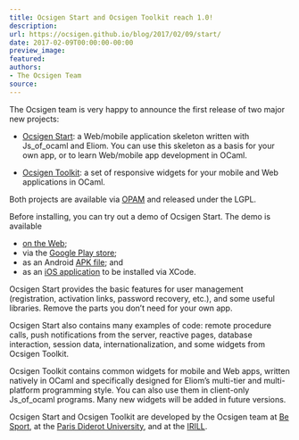 ```yaml
---
title: Ocsigen Start and Ocsigen Toolkit reach 1.0!
description:
url: https://ocsigen.github.io/blog/2017/02/09/start/
date: 2017-02-09T00:00:00-00:00
preview_image:
featured:
authors:
- The Ocsigen Team
source:
---
```


<p>The Ocsigen team is very happy to announce the first release of two
major new projects:</p>

<ul>
  <li>
    <p><a href="http://ocsigen.org/ocsigen-start/1.1.0/manual/intro - [404 Not Found]">Ocsigen Start</a>: a Web/mobile application skeleton written with
Js_of_ocaml and Eliom. You can use this skeleton as a basis for
your own app, or to learn Web/mobile app development in OCaml.</p>
  </li>
  <li>
    <p><a href="https://ocsigen.org/ocsigen-toolkit/">Ocsigen Toolkit</a>: a set of responsive widgets for your mobile
and Web applications in OCaml.</p>
  </li>
</ul>

<p>Both projects are available via <a href="https://opam.ocaml.org/">OPAM</a> and released under the
LGPL.</p>

<p>Before installing, you can try out a demo of Ocsigen Start. The demo
is available</p>

<ul>
  <li><a href="http://ocsigen.org/os/demo/">on the Web</a>;</li>
  <li>via the <a href="https://play.google.com/store/apps/details?id=com.osdemo.mobile">Google Play store</a>;</li>
  <li>as an Android <a href="http://ocsigen.org/ocsigen-start/demo/osdemo.apk - [404 Not Found]">APK file</a>; and</li>
  <li>as an <a href="http://ocsigen.org/ocsigen-start/demo/osdemo-ios.tgz - [404 Not Found]">iOS application</a> to be installed via XCode.</li>
</ul>

<p>Ocsigen Start provides the basic features for user management
(registration, activation links, password recovery, etc.), and some
useful libraries.  Remove the parts you don&rsquo;t need for your own app.</p>

<p>Ocsigen Start also contains many examples of code: remote procedure
calls, push notifications from the server, reactive pages, database
interaction, session data, internationalization, and some widgets from
Ocsigen Toolkit.</p>

<p>Ocsigen Toolkit contains common widgets for mobile and Web apps,
written natively in OCaml and specifically designed for Eliom&rsquo;s
multi-tier and multi-platform programming style.  You can also use
them in client-only Js_of_ocaml programs.  Many new widgets will be
added in future versions.</p>

<p>Ocsigen Start and Ocsigen Toolkit are developed by the Ocsigen team at
<a href="https://www.besport.com/">Be Sport</a>, at the <a href="http://www.univ-paris-diderot.fr/">Paris Diderot University</a>, and at the
<a href="https://www.irill.org/">IRILL</a>.</p>


